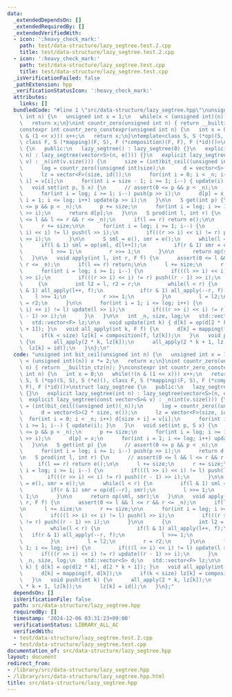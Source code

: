 ```yaml
---
data:
  _extendedDependsOn: []
  _extendedRequiredBy: []
  _extendedVerifiedWith:
  - icon: ':heavy_check_mark:'
    path: test/data-structure/lazy_segtree.test.2.cpp
    title: test/data-structure/lazy_segtree.test.2.cpp
  - icon: ':heavy_check_mark:'
    path: test/data-structure/lazy_segtree.test.cpp
    title: test/data-structure/lazy_segtree.test.cpp
  _isVerificationFailed: false
  _pathExtension: hpp
  _verificationStatusIcon: ':heavy_check_mark:'
  attributes:
    links: []
  bundledCode: "#line 1 \"src/data-structure/lazy_segtree.hpp\"\nunsigned int bit_ceil(unsigned\
    \ int n) {\n   unsigned int x = 1;\n   while(x < (unsigned int)(n)) x *= 2;\n\
    \   return x;\n}\nint countr_zero(unsigned int n) { return __builtin_ctz(n); }\n\
    constexpr int countr_zero_constexpr(unsigned int n) {\n   int x = 0;\n   while(!(n\
    \ & (1 << x))) x++;\n   return x;\n}\ntemplate<class S, S (*op)(S, S), S (*e)(),\
    \ class F, S (*mapping)(F, S), F (*composition)(F, F), F (*id)()>\nstruct lazy_segtree\
    \ {\n   public:\n   lazy_segtree() : lazy_segtree(0) {}\n   explicit lazy_segtree(int\
    \ n) : lazy_segtree(vector<S>(n, e())) {}\n   explicit lazy_segtree(const vector<S>&\
    \ v) : _n(int(v.size())) {\n      size = (int)bit_ceil((unsigned int)(_n));\n\
    \      log = countr_zero((unsigned int)size);\n      d = vector<S>(2 * size, e());\n\
    \      lz = vector<F>(size, id());\n      for(int i = 0; i < _n; i++) d[size +\
    \ i] = v[i];\n      for(int i = size - 1; i >= 1; i--) { update(i); }\n   }\n\
    \   void set(int p, S x) {\n      // assert(0 <= p && p < _n);\n      p += size;\n\
    \      for(int i = log; i >= 1; i--) push(p >> i);\n      d[p] = x;\n      for(int\
    \ i = 1; i <= log; i++) update(p >> i);\n   }\n\n   S get(int p) {\n      // assert(0\
    \ <= p && p < _n);\n      p += size;\n      for(int i = log; i >= 1; i--) push(p\
    \ >> i);\n      return d[p];\n   }\n\n   S prod(int l, int r) {\n      // assert(0\
    \ <= l && l <= r && r <= _n);\n      if(l == r) return e();\n\n      l += size;\n\
    \      r += size;\n\n      for(int i = log; i >= 1; i--) {\n         if(((l >>\
    \ i) << i) != l) push(l >> i);\n         if(((r >> i) << i) != r) push((r - 1)\
    \ >> i);\n      }\n\n      S sml = e(), smr = e();\n      while(l < r) {\n   \
    \      if(l & 1) sml = op(sml, d[l++]);\n         if(r & 1) smr = op(d[--r], smr);\n\
    \         l >>= 1;\n         r >>= 1;\n      }\n\n      return op(sml, smr);\n\
    \   }\n\n   void apply(int l, int r, F f) {\n      assert(0 <= l && l <= r &&\
    \ r <= _n);\n      if(l == r) return;\n\n      l += size;\n      r += size;\n\n\
    \      for(int i = log; i >= 1; i--) {\n         if(((l >> i) << i) != l) push(l\
    \ >> i);\n         if(((r >> i) << i) != r) push((r - 1) >> i);\n      }\n\n \
    \     {\n         int l2 = l, r2 = r;\n         while(l < r) {\n            if(l\
    \ & 1) all_apply(l++, f);\n            if(r & 1) all_apply(--r, f);\n        \
    \    l >>= 1;\n            r >>= 1;\n         }\n         l = l2;\n         r\
    \ = r2;\n      }\n\n      for(int i = 1; i <= log; i++) {\n         if(((l >>\
    \ i) << i) != l) update(l >> i);\n         if(((r >> i) << i) != r) update((r\
    \ - 1) >> i);\n      }\n   }\n\n   int _n, size, log;\n   std::vector<S> d;\n\
    \   std::vector<F> lz;\n\n   void update(int k) { d[k] = op(d[2 * k], d[2 * k\
    \ + 1]); }\n   void all_apply(int k, F f) {\n      d[k] = mapping(f, d[k]);\n\
    \      if(k < size) lz[k] = composition(f, lz[k]);\n   }\n   void push(int k)\
    \ {\n      all_apply(2 * k, lz[k]);\n      all_apply(2 * k + 1, lz[k]);\n    \
    \  lz[k] = id();\n   }\n};\n"
  code: "unsigned int bit_ceil(unsigned int n) {\n   unsigned int x = 1;\n   while(x\
    \ < (unsigned int)(n)) x *= 2;\n   return x;\n}\nint countr_zero(unsigned int\
    \ n) { return __builtin_ctz(n); }\nconstexpr int countr_zero_constexpr(unsigned\
    \ int n) {\n   int x = 0;\n   while(!(n & (1 << x))) x++;\n   return x;\n}\ntemplate<class\
    \ S, S (*op)(S, S), S (*e)(), class F, S (*mapping)(F, S), F (*composition)(F,\
    \ F), F (*id)()>\nstruct lazy_segtree {\n   public:\n   lazy_segtree() : lazy_segtree(0)\
    \ {}\n   explicit lazy_segtree(int n) : lazy_segtree(vector<S>(n, e())) {}\n \
    \  explicit lazy_segtree(const vector<S>& v) : _n(int(v.size())) {\n      size\
    \ = (int)bit_ceil((unsigned int)(_n));\n      log = countr_zero((unsigned int)size);\n\
    \      d = vector<S>(2 * size, e());\n      lz = vector<F>(size, id());\n    \
    \  for(int i = 0; i < _n; i++) d[size + i] = v[i];\n      for(int i = size - 1;\
    \ i >= 1; i--) { update(i); }\n   }\n   void set(int p, S x) {\n      // assert(0\
    \ <= p && p < _n);\n      p += size;\n      for(int i = log; i >= 1; i--) push(p\
    \ >> i);\n      d[p] = x;\n      for(int i = 1; i <= log; i++) update(p >> i);\n\
    \   }\n\n   S get(int p) {\n      // assert(0 <= p && p < _n);\n      p += size;\n\
    \      for(int i = log; i >= 1; i--) push(p >> i);\n      return d[p];\n   }\n\
    \n   S prod(int l, int r) {\n      // assert(0 <= l && l <= r && r <= _n);\n \
    \     if(l == r) return e();\n\n      l += size;\n      r += size;\n\n      for(int\
    \ i = log; i >= 1; i--) {\n         if(((l >> i) << i) != l) push(l >> i);\n \
    \        if(((r >> i) << i) != r) push((r - 1) >> i);\n      }\n\n      S sml\
    \ = e(), smr = e();\n      while(l < r) {\n         if(l & 1) sml = op(sml, d[l++]);\n\
    \         if(r & 1) smr = op(d[--r], smr);\n         l >>= 1;\n         r >>=\
    \ 1;\n      }\n\n      return op(sml, smr);\n   }\n\n   void apply(int l, int\
    \ r, F f) {\n      assert(0 <= l && l <= r && r <= _n);\n      if(l == r) return;\n\
    \n      l += size;\n      r += size;\n\n      for(int i = log; i >= 1; i--) {\n\
    \         if(((l >> i) << i) != l) push(l >> i);\n         if(((r >> i) << i)\
    \ != r) push((r - 1) >> i);\n      }\n\n      {\n         int l2 = l, r2 = r;\n\
    \         while(l < r) {\n            if(l & 1) all_apply(l++, f);\n         \
    \   if(r & 1) all_apply(--r, f);\n            l >>= 1;\n            r >>= 1;\n\
    \         }\n         l = l2;\n         r = r2;\n      }\n\n      for(int i =\
    \ 1; i <= log; i++) {\n         if(((l >> i) << i) != l) update(l >> i);\n   \
    \      if(((r >> i) << i) != r) update((r - 1) >> i);\n      }\n   }\n\n   int\
    \ _n, size, log;\n   std::vector<S> d;\n   std::vector<F> lz;\n\n   void update(int\
    \ k) { d[k] = op(d[2 * k], d[2 * k + 1]); }\n   void all_apply(int k, F f) {\n\
    \      d[k] = mapping(f, d[k]);\n      if(k < size) lz[k] = composition(f, lz[k]);\n\
    \   }\n   void push(int k) {\n      all_apply(2 * k, lz[k]);\n      all_apply(2\
    \ * k + 1, lz[k]);\n      lz[k] = id();\n   }\n};"
  dependsOn: []
  isVerificationFile: false
  path: src/data-structure/lazy_segtree.hpp
  requiredBy: []
  timestamp: '2024-12-06 03:31:23+09:00'
  verificationStatus: LIBRARY_ALL_AC
  verifiedWith:
  - test/data-structure/lazy_segtree.test.2.cpp
  - test/data-structure/lazy_segtree.test.cpp
documentation_of: src/data-structure/lazy_segtree.hpp
layout: document
redirect_from:
- /library/src/data-structure/lazy_segtree.hpp
- /library/src/data-structure/lazy_segtree.hpp.html
title: src/data-structure/lazy_segtree.hpp
---
```

